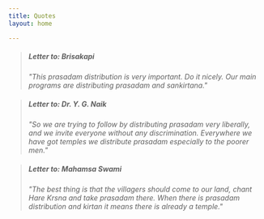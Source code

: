 ```yaml
---
title: Quotes
layout: home

---
```

>##### Letter to: Brisakapi
>
> *"This prasadam distribution is very important. Do it nicely. Our main programs are distributing prasadam and sankirtana."*

> ##### Letter to: Dr. Y. G. Naik
>
> *"So we are trying to follow by distributing prasadam very liberally, and we invite everyone without any discrimination. Everywhere we have got temples we distribute prasadam especially to the poorer men."*

>##### Letter to: Mahamsa Swami
>
> *"The best thing is that the villagers should come to our land, chant Hare Krsna and take prasadam there. When there is prasadam distribution and kirtan it means there is already a temple."*